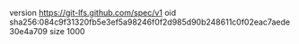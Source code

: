 version https://git-lfs.github.com/spec/v1
oid sha256:084c9f31320fb5e3ef5a98246f0f2d985d90b248611c0f02eac7aede30e4a709
size 1000
